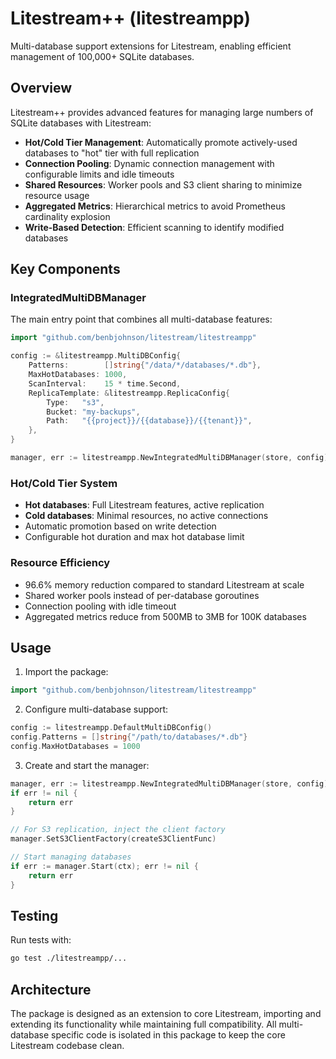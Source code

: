 # Litestream++ (litestreampp)

Multi-database support extensions for Litestream, enabling efficient management of 100,000+ SQLite databases.

## Overview

Litestream++ provides advanced features for managing large numbers of SQLite databases with Litestream:

- **Hot/Cold Tier Management**: Automatically promote actively-used databases to "hot" tier with full replication
- **Connection Pooling**: Dynamic connection management with configurable limits and idle timeouts
- **Shared Resources**: Worker pools and S3 client sharing to minimize resource usage
- **Aggregated Metrics**: Hierarchical metrics to avoid Prometheus cardinality explosion
- **Write-Based Detection**: Efficient scanning to identify modified databases

## Key Components

### IntegratedMultiDBManager
The main entry point that combines all multi-database features:
```go
import "github.com/benbjohnson/litestream/litestreampp"

config := &litestreampp.MultiDBConfig{
    Patterns:        []string{"/data/*/databases/*.db"},
    MaxHotDatabases: 1000,
    ScanInterval:    15 * time.Second,
    ReplicaTemplate: &litestreampp.ReplicaConfig{
        Type:   "s3",
        Bucket: "my-backups",
        Path:   "{{project}}/{{database}}/{{tenant}}",
    },
}

manager, err := litestreampp.NewIntegratedMultiDBManager(store, config)
```

### Hot/Cold Tier System
- **Hot databases**: Full Litestream features, active replication
- **Cold databases**: Minimal resources, no active connections
- Automatic promotion based on write detection
- Configurable hot duration and max hot database limit

### Resource Efficiency
- 96.6% memory reduction compared to standard Litestream at scale
- Shared worker pools instead of per-database goroutines
- Connection pooling with idle timeout
- Aggregated metrics reduce from 500MB to 3MB for 100K databases

## Usage

1. Import the package:
```go
import "github.com/benbjohnson/litestream/litestreampp"
```

2. Configure multi-database support:
```go
config := litestreampp.DefaultMultiDBConfig()
config.Patterns = []string{"/path/to/databases/*.db"}
config.MaxHotDatabases = 1000
```

3. Create and start the manager:
```go
manager, err := litestreampp.NewIntegratedMultiDBManager(store, config)
if err != nil {
    return err
}

// For S3 replication, inject the client factory
manager.SetS3ClientFactory(createS3ClientFunc)

// Start managing databases
if err := manager.Start(ctx); err != nil {
    return err
}
```

## Testing

Run tests with:
```bash
go test ./litestreampp/...
```

## Architecture

The package is designed as an extension to core Litestream, importing and extending its functionality while maintaining full compatibility. All multi-database specific code is isolated in this package to keep the core Litestream codebase clean.